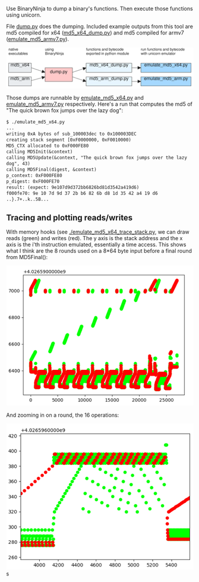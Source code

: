 Use BinaryNinja to dump a binary's functions. Then execute those functions using unicorn.

File [dump.py](./dump.py) does the dumping. Included example outputs from this tool are md5 compiled for x64 ([md5_x64_dump.py](./md5_x64_dump.py)) and md5 compiled for armv7 ([emulate_md5_armv7.py](./emulate_md5_armv7.py)).

![](./assets/drawing.svg)

Those dumps are runnable by [emulate_md5_x64.py](./emulate_md5_x64.py) and [emulate_md5_armv7.py](./emulate_md5_armv7.py) respectively. Here's a run that computes the md5 of "The quick brown fox jumps over the lazy dog":

```
$ ./emulate_md5_x64.py
...
writing 0xA bytes of sub_100003dec to 0x100003DEC
creating stack segment [0xF0000000, 0xF0010000)
MD5_CTX allocated to 0xF000FE80
calling MD5Init(&context)
calling MD5Update(&context, "The quick brown fox jumps over the lazy dog", 43)
calling MD5Final(digest, &context)
p_context: 0xF000FE80
p_digest: 0xF000FE70
result: (expect: 9e107d9d372bb6826bd81d3542a419d6)
f000fe70: 9e 10 7d 9d 37 2b b6 82 6b d8 1d 35 42 a4 19 d6  ..}.7+..k..5B...
```

## Tracing and plotting reads/writes

With memory hooks (see [./emulate_md5_x64_trace_stack.py](emulate_md5_x64_trace_stack.py), we can draw reads (green) and writes (red). The y axis is the stack address and the x axis is the i'th instruction emulated, essentially a time access. This shows what I think are the 8 rounds used on a 8*64 byte input before a final round from MD5Final():

![](./assets/md5rounds.png)

And zooming in on a round, the 16 operations:

![](./assets/md5operations.png)s
